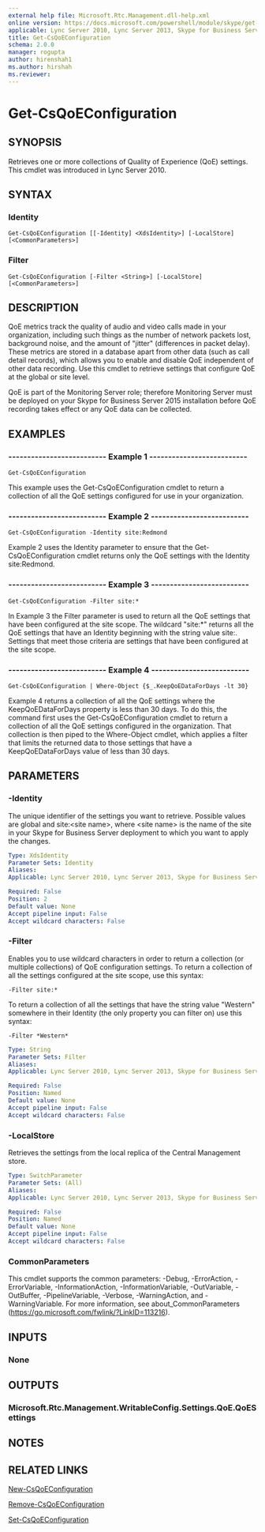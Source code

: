 ```yaml
---
external help file: Microsoft.Rtc.Management.dll-help.xml
online version: https://docs.microsoft.com/powershell/module/skype/get-csqoeconfiguration
applicable: Lync Server 2010, Lync Server 2013, Skype for Business Server 2015, Skype for Business Server 2019
title: Get-CsQoEConfiguration
schema: 2.0.0
manager: rogupta
author: hirenshah1
ms.author: hirshah
ms.reviewer:
---
```


# Get-CsQoEConfiguration

## SYNOPSIS
Retrieves one or more collections of Quality of Experience (QoE) settings.
This cmdlet was introduced in Lync Server 2010.


## SYNTAX

### Identity
```
Get-CsQoEConfiguration [[-Identity] <XdsIdentity>] [-LocalStore] [<CommonParameters>]
```

### Filter
```
Get-CsQoEConfiguration [-Filter <String>] [-LocalStore] [<CommonParameters>]
```

## DESCRIPTION
QoE metrics track the quality of audio and video calls made in your organization, including such things as the number of network packets lost, background noise, and the amount of "jitter" (differences in packet delay).
These metrics are stored in a database apart from other data (such as call detail records), which allows you to enable and disable QoE independent of other data recording.
Use this cmdlet to retrieve settings that configure QoE at the global or site level.

QoE is part of the Monitoring Server role; therefore Monitoring Server must be deployed on your Skype for Business Server 2015 installation before QoE recording takes effect or any QoE data can be collected.


## EXAMPLES

### -------------------------- Example 1 --------------------------
```
Get-CsQoEConfiguration
```

This example uses the Get-CsQoEConfiguration cmdlet to return a collection of all the QoE settings configured for use in your organization.

### -------------------------- Example 2 --------------------------
```
Get-CsQoEConfiguration -Identity site:Redmond
```

Example 2 uses the Identity parameter to ensure that the Get-CsQoEConfiguration cmdlet returns only the QoE settings with the Identity site:Redmond.

### -------------------------- Example 3 --------------------------
```
Get-CsQoEConfiguration -Filter site:*
```

In Example 3 the Filter parameter is used to return all the QoE settings that have been configured at the site scope.
The wildcard "site:*" returns all the QoE settings that have an Identity beginning with the string value site:.
Settings that meet those criteria are settings that have been configured at the site scope.

### -------------------------- Example 4 --------------------------
```
Get-CsQoEConfiguration | Where-Object {$_.KeepQoEDataForDays -lt 30}
```

Example 4 returns a collection of all the QoE settings where the KeepQoEDataForDays property is less than 30 days.
To do this, the command first uses the Get-CsQoEConfiguration cmdlet to return a collection of all the QoE settings configured in the organization.
That collection is then piped to the Where-Object cmdlet, which applies a filter that limits the returned data to those settings that have a KeepQoEDataForDays value of less than 30 days.


## PARAMETERS

### -Identity
The unique identifier of the settings you want to retrieve.
Possible values are global and site:\<site name\>, where \<site name\> is the name of the site in your Skype for Business Server deployment to which you want to apply the changes.

```yaml
Type: XdsIdentity
Parameter Sets: Identity
Aliases: 
Applicable: Lync Server 2010, Lync Server 2013, Skype for Business Server 2015, Skype for Business Server 2019

Required: False
Position: 2
Default value: None
Accept pipeline input: False
Accept wildcard characters: False
```

### -Filter
Enables you to use wildcard characters in order to return a collection (or multiple collections) of QoE configuration settings.
To return a collection of all the settings configured at the site scope, use this syntax:

`-Filter site:*`

To return a collection of all the settings that have the string value "Western" somewhere in their Identity (the only property you can filter on) use this syntax:

`-Filter *Western*`

```yaml
Type: String
Parameter Sets: Filter
Aliases: 
Applicable: Lync Server 2010, Lync Server 2013, Skype for Business Server 2015, Skype for Business Server 2019

Required: False
Position: Named
Default value: None
Accept pipeline input: False
Accept wildcard characters: False
```

### -LocalStore
Retrieves the settings from the local replica of the Central Management store.

```yaml
Type: SwitchParameter
Parameter Sets: (All)
Aliases: 
Applicable: Lync Server 2010, Lync Server 2013, Skype for Business Server 2015, Skype for Business Server 2019

Required: False
Position: Named
Default value: None
Accept pipeline input: False
Accept wildcard characters: False
```

### CommonParameters
This cmdlet supports the common parameters: -Debug, -ErrorAction, -ErrorVariable, -InformationAction, -InformationVariable, -OutVariable, -OutBuffer, -PipelineVariable, -Verbose, -WarningAction, and -WarningVariable. For more information, see about_CommonParameters (https://go.microsoft.com/fwlink/?LinkID=113216).

## INPUTS

### None


## OUTPUTS

### Microsoft.Rtc.Management.WritableConfig.Settings.QoE.QoESettings


## NOTES


## RELATED LINKS

[New-CsQoEConfiguration](New-CsQoEConfiguration.md)

[Remove-CsQoEConfiguration](Remove-CsQoEConfiguration.md)

[Set-CsQoEConfiguration](Set-CsQoEConfiguration.md)

